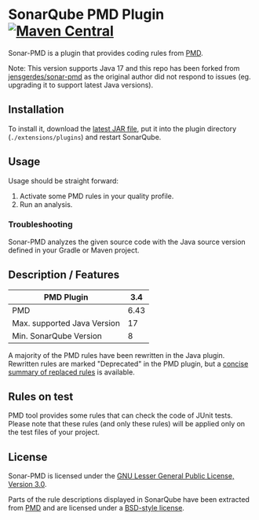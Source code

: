 # SonarQube PMD Plugin [![Maven Central](https://maven-badges.herokuapp.com/maven-central/com.purej.pmd/sonar-pmd-plugin/badge.svg)](https://maven-badges.herokuapp.com/maven-central/com.purej.pmd/sonar-pmd-plugin)

Sonar-PMD is a plugin that provides coding rules from [PMD](https://pmd.github.io/).

Note: This version supports Java 17 and this repo has been forked from [jensgerdes/sonar-pmd](https://github.com/jensgerdes/sonar-pmd) as the original author did not respond to issues (eg. upgrading it to support latest Java versions).


## Installation
To install it, download the [latest JAR file](https://github.com/purej/sonar-pmd/releases/latest), put it into the plugin directory (`./extensions/plugins`) and restart SonarQube.

## Usage
Usage should be straight forward:
1. Activate some PMD rules in your quality profile.
2. Run an analysis.

### Troubleshooting
Sonar-PMD analyzes the given source code with the Java source version defined in your Gradle or Maven project.

## Description / Features
PMD Plugin|3.4|
-------|---|
PMD|6.43|
Max. supported Java Version |17|
Min. SonarQube Version |8|

A majority of the PMD rules have been rewritten in the Java plugin. Rewritten rules are marked "Deprecated" in the PMD plugin, but a [concise summary of replaced rules](http://dist.sonarsource.com/reports/coverage/pmd.html) is available.

## Rules on test
PMD tool provides some rules that can check the code of JUnit tests. Please note that these rules (and only these rules) will be applied only on the test files of your project.

## License
Sonar-PMD is licensed under the [GNU Lesser General Public License, Version 3.0](https://github.com/jensgerdes/sonar-pmd/blob/master/LICENSE.md).

Parts of the rule descriptions displayed in SonarQube have been extracted from [PMD](https://pmd.github.io/) and are licensed under a [BSD-style license](https://github.com/pmd/pmd/blob/master/LICENSE).  
